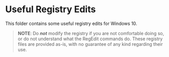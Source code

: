 # Useful Registry Edits
This folder contains some useful registry edits for Windows 10.

> **NOTE**: Do ***not*** modify the registry if you are not comfortable doing so, or do not understand what the RegEdit commands do. These registry files are provided as-is, with no guarantee of any kind regarding their use.
